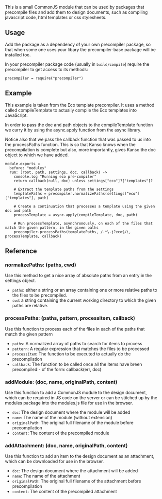 This is a small CommonJS module that can be used by packages that precompile files and add them to design documents, such as compiling javascript code, html templates or css stylesheets.

## Usage
Add the package as a dependency of your own precompiler package, so that when some one uses your libary the precompiler-base package will be installed too.

In your precompiler package code (usually in `build/compile`) require the precompiler to get access to its methods:

    precompiler = require("precompiler")

## Example
This example is taken from the Eco template precompiler.  It uses a method called compileTemplate to actually compile the Eco templates into JavaScript.

In order to pass the doc and path objects to the compileTemplate function we curry it by using the async.apply function from the async library.

Notice also that we pass the callback function that was passed to us into the processPaths function.  This is so that Kanso knows when the precompilation is complete but also, more importantly, gives Kanso the doc object to which we have added.

    module.exports =
      before: "modules"
      run: (root, path, settings, doc, callback) ->
        console.log "Running eco pre-compiler"
        return callback(null, doc) unless settings["eco"]?["templates"]?

        # Extract the template paths from the settings
        templatePaths = precompiler.normalizePaths(settings["eco"]["templates"], path)

        # Create a continuation that processes a template using the given doc and path
        processTemplate = async.apply(compileTemplate, doc, path)

        # Run processTemplate, asynchronously, on each of the files that match the given pattern, in the given paths 
        precompiler.processPaths(templatePaths, /.*\.j?eco$/i, processTemplate, callback)


## Reference

### normalizePaths: (paths, cwd)
Use this method to get a nice array of absolute paths from an entry in the settings object.

- `paths`: either a string or an array containing one or more relative paths to the files to be precompiled.
- `cwd`: a string containing the current working directory to which the given paths are relative.


### processPaths: (paths, pattern, processItem, callback)
Use this function to process each of the files in each of the paths that match the given pattern

- `paths`: A normalized array of paths to search for items to process
- `pattern`: A regular expression that matches the files to be processed
- `processItem`: The function to be executed to actually do the precompilation
- `callback`: The function to be called once all the items have breen precompiled - of the form: callback(err, doc)

### addModule: (doc, name, originalPath, content)
Use this function to add a CommonJS module to the design document, which can be required in JS code on the server or can be stitched up by the modules package into the modules.js file for use in the browser.

- `doc`: The design document where the module will be added
- `name`: The name of the module (without extension)
- `originalPath`: The original full filename of the module before precompilation
- `content`: The content of the precompiled module

### addAttachment: (doc, name, originalPath, content)
Use this function to add an item to the design document as an attachment, which can be downloaded for use in the browser.

- `doc`: The design document where the attachment will be added
- `name`: The name of the attachment
- `originalPath`: The original full filename of the attachment before precompilation
- `content`: The content of the precompiled attachment

